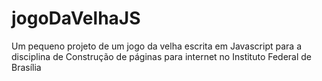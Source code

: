 # jogoDaVelhaJS
Um pequeno projeto de um jogo da velha escrita em Javascript para a disciplina de Construção de páginas para internet no Instituto Federal de Brasília
